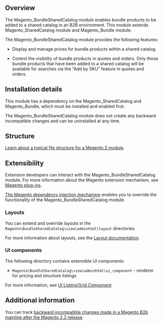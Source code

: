 ## Overview

The Magento_BundleSharedCatalog module enables bundle products to be added to a shared catalog in an B2B environment. This module extends Magento_SharedCatalog module and Magento_Bundle module.

The Magento_BundleSharedCatalog module provides the following features:

* Display and manage prices for bundle products within a shared catalog.

* Control the visibility of bundle products in quotes and orders. Only those bundle products that have been added to a shared catalog will be available for searches via the "Add by SKU" feature in quotes and orders. 
 
## Installation details

This module has a dependency on the Magento_SharedCatalog and Magento_Bundle, which must be installed and enabled first. 
 
The Magento_BundleSharedCatalog module does not create any backward incompatible changes and can be uninstalled at any time. 
 
## Structure
 
[Learn about a typical file structure for a Magento 2 module](http://devdocs.magento.com/guides/v2.2/extension-dev-guide/build/module-file-structure.html).
 
## Extensibility
 
Extension developers can interact with the Magento_BundleSharedCatalog module. For more information about the Magento extension mechanism, see [Magento plug-ins](http://devdocs.magento.com/guides/v2.2/extension-dev-guide/plugins.html).
 
[The Magento dependency injection mechanism](http://devdocs.magento.com/guides/v2.2/extension-dev-guide/depend-inj.html) enables you to override the functionality of the Magento_BundleSharedCatalog module.

### Layouts
 
You can extend and override layouts in the `Magento\BundleSharedCatalog\view\adminhtml\layout` directories.

For more information about layouts, see the [Layout documentation](http://devdocs.magento.com/guides/v2.2/frontend-dev-guide/layouts/layout-overview.html).
 
### UI components

The following directory contains extensible UI components: 

* `Magento\BundleSharedCatalog\view\adminhtml\ui_component` - renderer for pricing and structure listings

For more information, see [UI Listing/Grid Component](http://devdocs.magento.com/guides/v2.2/ui-components/ui-listing-grid.html).

## Additional information
 
You can track [backward incompatible changes made in a Magento B2b mainline after the Magento 2.2 release](http://devdocs.magento.com/guides/v2.2/release-notes/changes/b2b_changes.html).